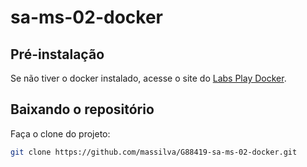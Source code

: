# sa-ms-02-docker
## Pré-instalação

Se não tiver o docker instalado, acesse o site do [Labs Play Docker](https://labs.play-with-docker.com/).


## Baixando o repositório

Faça o clone do projeto:

```bash
git clone https://github.com/massilva/G88419-sa-ms-02-docker.git
```
